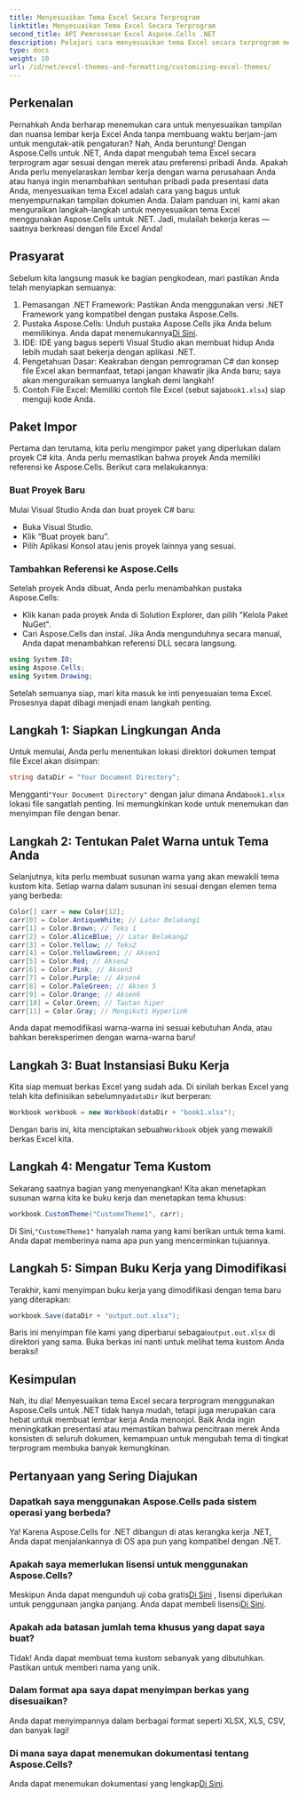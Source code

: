 ```yaml
---
title: Menyesuaikan Tema Excel Secara Terprogram
linktitle: Menyesuaikan Tema Excel Secara Terprogram
second_title: API Pemrosesan Excel Aspose.Cells .NET
description: Pelajari cara menyesuaikan tema Excel secara terprogram menggunakan Aspose.Cells untuk .NET dengan panduan lengkap ini. Sempurnakan spreadsheet Anda.
type: docs
weight: 10
url: /id/net/excel-themes-and-formatting/customizing-excel-themes/
---
```

## Perkenalan
Pernahkah Anda berharap menemukan cara untuk menyesuaikan tampilan dan nuansa lembar kerja Excel Anda tanpa membuang waktu berjam-jam untuk mengutak-atik pengaturan? Nah, Anda beruntung! Dengan Aspose.Cells untuk .NET, Anda dapat mengubah tema Excel secara terprogram agar sesuai dengan merek atau preferensi pribadi Anda. Apakah Anda perlu menyelaraskan lembar kerja dengan warna perusahaan Anda atau hanya ingin menambahkan sentuhan pribadi pada presentasi data Anda, menyesuaikan tema Excel adalah cara yang bagus untuk menyempurnakan tampilan dokumen Anda. Dalam panduan ini, kami akan menguraikan langkah-langkah untuk menyesuaikan tema Excel menggunakan Aspose.Cells untuk .NET. Jadi, mulailah bekerja keras — saatnya berkreasi dengan file Excel Anda!
## Prasyarat
Sebelum kita langsung masuk ke bagian pengkodean, mari pastikan Anda telah menyiapkan semuanya:
1. Pemasangan .NET Framework: Pastikan Anda menggunakan versi .NET Framework yang kompatibel dengan pustaka Aspose.Cells.
2. Pustaka Aspose.Cells: Unduh pustaka Aspose.Cells jika Anda belum memilikinya. Anda dapat menemukannya[Di Sini](https://releases.aspose.com/cells/net/). 
3. IDE: IDE yang bagus seperti Visual Studio akan membuat hidup Anda lebih mudah saat bekerja dengan aplikasi .NET.
4. Pengetahuan Dasar: Keakraban dengan pemrograman C# dan konsep file Excel akan bermanfaat, tetapi jangan khawatir jika Anda baru; saya akan menguraikan semuanya langkah demi langkah!
5.  Contoh File Excel: Memiliki contoh file Excel (sebut saja`book1.xlsx`) siap menguji kode Anda.
## Paket Impor
Pertama dan terutama, kita perlu mengimpor paket yang diperlukan dalam proyek C# kita. Anda perlu memastikan bahwa proyek Anda memiliki referensi ke Aspose.Cells. Berikut cara melakukannya:
### Buat Proyek Baru
Mulai Visual Studio Anda dan buat proyek C# baru:
- Buka Visual Studio.
- Klik “Buat proyek baru”.
- Pilih Aplikasi Konsol atau jenis proyek lainnya yang sesuai.
### Tambahkan Referensi ke Aspose.Cells
Setelah proyek Anda dibuat, Anda perlu menambahkan pustaka Aspose.Cells:
- Klik kanan pada proyek Anda di Solution Explorer, dan pilih "Kelola Paket NuGet".
- Cari Aspose.Cells dan instal. Jika Anda mengunduhnya secara manual, Anda dapat menambahkan referensi DLL secara langsung.
```csharp
using System.IO;
using Aspose.Cells;
using System.Drawing;
``` 
Setelah semuanya siap, mari kita masuk ke inti penyesuaian tema Excel. Prosesnya dapat dibagi menjadi enam langkah penting. 
## Langkah 1: Siapkan Lingkungan Anda
Untuk memulai, Anda perlu menentukan lokasi direktori dokumen tempat file Excel akan disimpan:
```csharp
string dataDir = "Your Document Directory";
```
 Mengganti`"Your Document Directory"` dengan jalur dimana Anda`book1.xlsx` lokasi file sangatlah penting. Ini memungkinkan kode untuk menemukan dan menyimpan file dengan benar. 
## Langkah 2: Tentukan Palet Warna untuk Tema Anda
Selanjutnya, kita perlu membuat susunan warna yang akan mewakili tema kustom kita. Setiap warna dalam susunan ini sesuai dengan elemen tema yang berbeda:
```csharp
Color[] carr = new Color[12];
carr[0] = Color.AntiqueWhite; // Latar Belakang1
carr[1] = Color.Brown; // Teks 1
carr[2] = Color.AliceBlue; // Latar Belakang2
carr[3] = Color.Yellow; // Teks2
carr[4] = Color.YellowGreen; // Aksen1
carr[5] = Color.Red; // Aksen2
carr[6] = Color.Pink; // Aksen3
carr[7] = Color.Purple; // Aksen4
carr[8] = Color.PaleGreen; // Aksen 5
carr[9] = Color.Orange; // Aksen6
carr[10] = Color.Green; // Tautan hiper
carr[11] = Color.Gray; // Mengikuti Hyperlink
```
Anda dapat memodifikasi warna-warna ini sesuai kebutuhan Anda, atau bahkan bereksperimen dengan warna-warna baru!
## Langkah 3: Buat Instansiasi Buku Kerja
 Kita siap memuat berkas Excel yang sudah ada. Di sinilah berkas Excel yang telah kita definisikan sebelumnya`dataDir` ikut berperan:
```csharp
Workbook workbook = new Workbook(dataDir + "book1.xlsx");
```
 Dengan baris ini, kita menciptakan sebuah`Workbook` objek yang mewakili berkas Excel kita. 
## Langkah 4: Mengatur Tema Kustom
Sekarang saatnya bagian yang menyenangkan! Kita akan menetapkan susunan warna kita ke buku kerja dan menetapkan tema khusus:
```csharp
workbook.CustomTheme("CustomeTheme1", carr);
```
 Di Sini,`"CustomeTheme1"` hanyalah nama yang kami berikan untuk tema kami. Anda dapat memberinya nama apa pun yang mencerminkan tujuannya. 
## Langkah 5: Simpan Buku Kerja yang Dimodifikasi
Terakhir, kami menyimpan buku kerja yang dimodifikasi dengan tema baru yang diterapkan:
```csharp
workbook.Save(dataDir + "output.out.xlsx");
```
 Baris ini menyimpan file kami yang diperbarui sebagai`output.out.xlsx` di direktori yang sama. Buka berkas ini nanti untuk melihat tema kustom Anda beraksi!
## Kesimpulan
Nah, itu dia! Menyesuaikan tema Excel secara terprogram menggunakan Aspose.Cells untuk .NET tidak hanya mudah, tetapi juga merupakan cara hebat untuk membuat lembar kerja Anda menonjol. Baik Anda ingin meningkatkan presentasi atau memastikan bahwa pencitraan merek Anda konsisten di seluruh dokumen, kemampuan untuk mengubah tema di tingkat terprogram membuka banyak kemungkinan.
## Pertanyaan yang Sering Diajukan
### Dapatkah saya menggunakan Aspose.Cells pada sistem operasi yang berbeda?  
Ya! Karena Aspose.Cells for .NET dibangun di atas kerangka kerja .NET, Anda dapat menjalankannya di OS apa pun yang kompatibel dengan .NET.
### Apakah saya memerlukan lisensi untuk menggunakan Aspose.Cells?  
 Meskipun Anda dapat mengunduh uji coba gratis[Di Sini](https://releases.aspose.com/) , lisensi diperlukan untuk penggunaan jangka panjang. Anda dapat membeli lisensi[Di Sini](https://purchase.aspose.com/buy).
### Apakah ada batasan jumlah tema khusus yang dapat saya buat?  
Tidak! Anda dapat membuat tema kustom sebanyak yang dibutuhkan. Pastikan untuk memberi nama yang unik.
### Dalam format apa saya dapat menyimpan berkas yang disesuaikan?  
Anda dapat menyimpannya dalam berbagai format seperti XLSX, XLS, CSV, dan banyak lagi!
### Di mana saya dapat menemukan dokumentasi tentang Aspose.Cells?  
Anda dapat menemukan dokumentasi yang lengkap[Di Sini](https://reference.aspose.com/cells/net/).